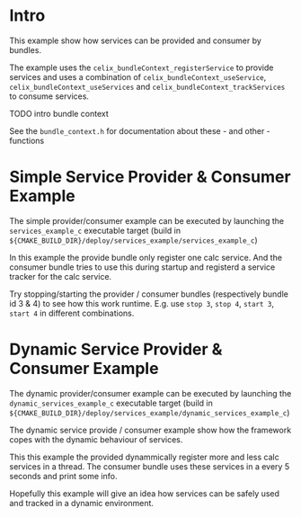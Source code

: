 <!--
Licensed to the Apache Software Foundation (ASF) under one or more
contributor license agreements.  See the NOTICE file distributed with
this work for additional information regarding copyright ownership.
The ASF licenses this file to You under the Apache License, Version 2.0
(the "License"); you may not use this file except in compliance with
the License.  You may obtain a copy of the License at
   
    http://www.apache.org/licenses/LICENSE-2.0

Unless required by applicable law or agreed to in writing, software
distributed under the License is distributed on an "AS IS" BASIS,
WITHOUT WARRANTIES OR CONDITIONS OF ANY KIND, either express or implied.
See the License for the specific language governing permissions and
limitations under the License.
-->

# Intro

This example show how services can be provided and consumer by bundles.

The example uses the `celix_bundleContext_registerService` to provide
services and uses a combination of `celix_bundleContext_useService`,
 `celix_bundleContext_useServices` and `celix_bundleContext_trackServices`
 to consume services.

 TODO intro bundle context

 See the `bundle_context.h` for documentation about these - and other -functions

# Simple Service Provider & Consumer Example

The simple provider/consumer example can be executed by launching the
`services_example_c` executable target
(build in `${CMAKE_BUILD_DIR}/deploy/services_example/services_example_c`)

In this example the provide bundle only register one calc service. And
the consumer bundle tries to use this during startup and registerd
a service tracker for the calc service.

Try stopping/starting the provider / consumer bundles (respectively bundle id 3 & 4)
to see how this work runtime. E.g. use `stop 3`, `stop 4`, `start 3`, `start 4` in different combinations.


# Dynamic Service Provider & Consumer Example

The dynamic provider/consumer example can be executed by launching the
`dynamic_services_example_c` executable target
(build in `${CMAKE_BUILD_DIR}/deploy/services_example/dynamic_services_example_c`)

The dynamic service provide / consumer example show how the framework copes
with the dynamic behaviour of services.

This this example the provided dynammically register more and less calc services in a thread.
The consumer bundle uses these services in a every 5 seconds and print some info.

Hopefully this example will give an idea how services can be safely used and tracked in a dynamic environment.


